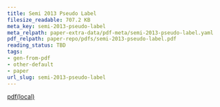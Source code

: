 ```yaml
---
title: Semi 2013 Pseudo Label
filesize_readable: 707.2 KB
meta_key: semi-2013-pseudo-label
meta_relpath: paper-extra-data/pdf-meta/semi-2013-pseudo-label.yaml
pdf_relpath: paper-repo/pdfs/semi-2013-pseudo-label.pdf
reading_status: TBD
tags:
- gen-from-pdf
- other-default
- paper
url_slug: semi-2013-pseudo-label
---
```


[pdf(local)](../../paper-repo/pdfs/semi-2013-pseudo-label.pdf)
